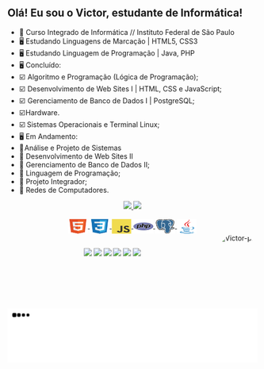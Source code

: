 ## Olá! Eu sou o Victor, estudante de Informática!
- 📖 Curso Integrado de Informática // Instituto Federal de São Paulo
- 🖥️ Estudando Linguagens de Marcação | HTML5, CSS3
- 🖥️ Estudando Linguagem de Programação | Java, PHP
- 🖥️ Concluído: 
- ☑️  Algoritmo e Programação (Lógica de Programação);
- ☑️  Desenvolvimento de Web Sites I | HTML, CSS e JavaScript;
- ☑️  Gerenciamento de Banco de Dados I | PostgreSQL;
- ☑️ Hardware. 
- ☑️ Sistemas Operacionais e Terminal Linux;
- 🖥️ Em Andamento:
- 🔲 Análise e Projeto de Sistemas
- 🔲 Desenvolvimento de Web Sites II
- 🔲 Gerenciamento de Banco de Dados II;
- 🔲 Linguagem de Programação;
- 🔲 Projeto Integrador;
- 🔲 Redes de Computadores.


<!-- GITHUB STATUS -->
<div align="center">
  <a href="https://github.com/ViictorWebTech">
  <img height="180em" src="https://github-readme-stats.vercel.app/api?username=ViictorWebTech&show_icons=true&theme=dark&include_all_commits=true&count_private=true"/>
  <img height="180em" src="https://github-readme-stats.vercel.app/api/top-langs/?username=ViictorWebTech&layout=compact&langs_count=7&theme=dark"/> 
</div>

<!-- TEMAS: dark, radical, merko, gruvbox, tokyonight, onedark, cobalt, synthwave, highcontrast, dracula -->
  
<div style="display: inline_block"><br>
  
  <!-- TECNOLOGIAS -->
<div align="center">
  
  
  <img align="center" alt="Victor-HTML" height="30" width="40" src="https://raw.githubusercontent.com/devicons/devicon/master/icons/html5/html5-original.svg">
  
  <img align="center" alt="Victor-CSS" height="30" width="40" src="https://raw.githubusercontent.com/devicons/devicon/master/icons/css3/css3-original.svg">
  
  <img align="center" alt="Victor-JavaScript" height="30" width="40" src="https://raw.githubusercontent.com/devicons/devicon/master/icons/javascript/javascript-original.svg">
 
  <img align="center" alt="Victor-PHP" height="30" width="40" src="https://raw.githubusercontent.com/devicons/devicon/master/icons/php/php-original.svg">
 
  <img align="center" alt="Victor-PostgreSQL" height="30" width="40" src="https://raw.githubusercontent.com/devicons/devicon/master/icons/postgresql/postgresql-original.svg">
 
  <img align="center" alt="Victor-Java" height="30" width="40" src="https://raw.githubusercontent.com/devicons/devicon/master/icons/java/java-original.svg">
  
  </div>
  
  <img align="right" alt="Victor-pic" height="150" style="border-radius:50px;" src="https://d1fdloi71mui9q.cloudfront.net/5MJ2xszwQD6cXigBY58V_35738fa8d3xSsx2Y?width=676&height=676">
</div>
  
  ##
 
<div> 
  
  <!-- REDES -->
  <div align="center">
  <a href="https://www.youtube.com/channel/UCMD8AJbtJl1DUl-d3YkZztA" target="_blank"><img src="https://img.shields.io/badge/YouTube-FF0000?style=for-the-badge&logo=youtube&logoColor=white" target="_blank"></a>
  <a href="https://www.instagram.com/victorguerreiro_br/" target="_blank"><img src="https://img.shields.io/badge/-Instagram-%23E4405F?style=for-the-badge&logo=instagram&logoColor=white" target="_blank"></a>
 	<a href="https://www.twitch.tv/victor_guerreiro" target="_blank"><img src="https://img.shields.io/badge/Twitch-9146FF?style=for-the-badge&logo=twitch&logoColor=white" target="_blank"></a>
 <a href="https://discord.gg/utxHV5Z" target="_blank"><img src="https://img.shields.io/badge/Discord-7289DA?style=for-the-badge&logo=discord&logoColor=white" target="_blank"></a> 
<a href="" target="_blank"><img src="https://img.shields.io/badge/Twitter-1DA1F2?style=for-the-badge&logo=twitter&logoColor=white" target="_blank"></a>
  <a href = "mailto:victorguerreirocontact@gmail.com"><img src="https://img.shields.io/badge/-Gmail-%23333?style=for-the-badge&logo=gmail&logoColor=white" target="_blank"></a>

  </div>
 
  ![Snake animation](https://github.com/ViictorWebTech/ViictorWebTech/blob/output/github-contribution-grid-snake.svg)
 
</div>
